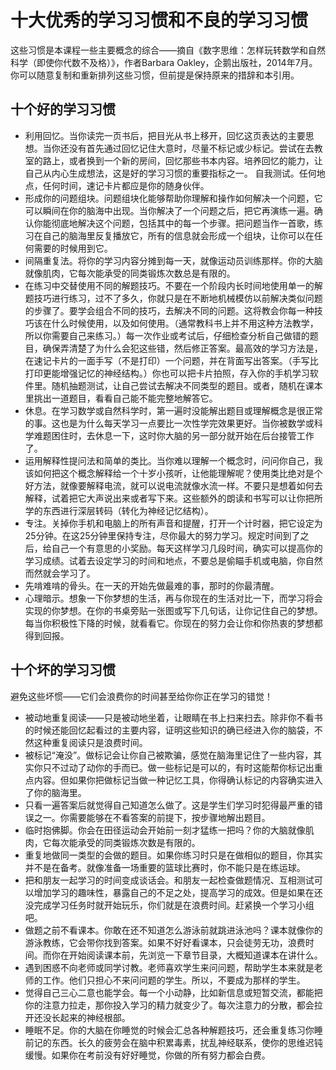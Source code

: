 # 十大优秀的学习习惯和不良的学习习惯

这些习惯是本课程一些主要概念的综合——摘自《数字思维：怎样玩转数学和自然科学（即使你代数不及格）》，作者Barbara Oakley，企鹅出版社，2014年7月。你可以随意复制和重新排列这些习惯，但前提是保持原来的措辞和本引用。

## 十个好的学习习惯

- 利用回忆。当你读完一页书后，把目光从书上移开，回忆这页表达的主要思想。当你还没有首先通过回忆记住大意时，尽量不标记或少标记。尝试在去教室的路上，或者换到一个新的房间，回忆那些书本内容。培养回忆的能力，让自己从内心生成想法，这是好的学习习惯的重要指标之一。
自我测试。任何地点，任何时间，速记卡片都应是你的随身伙伴。
- 形成你的问题组块。问题组块化能够帮助你理解和操作如何解决一个问题，它可以瞬间在你的脑海中出现。当你解决了一个问题之后，把它再演练一遍。确认你能彻底地解决这个问题，包括其中的每一个步骤。把问题当作一首歌，练习在自己的脑海里反复播放它，所有的信息就会形成一个组块，让你可以在任何需要的时候用到它。
- 间隔重复法。将你的学习内容分摊到每一天，就像运动员训练那样。你的大脑就像肌肉，它每次能承受的同类锻炼次数总是有限的。
- 在练习中交替使用不同的解题技巧。不要在一个阶段内长时间地使用单一的解题技巧进行练习，过不了多久，你就只是在不断地机械模仿以前解决类似问题的步骤了。要学会组合不同的技巧，去解决不同的问题。这将教会你每一种技巧该在什么时候使用，以及如何使用。（通常教科书上并不用这种方法教学，所以你需要自己来练习。）每一次作业或考试后，仔细检查分析自己做错的题目，确保弄清楚了为什么会犯这些错，然后修正答案。最高效的学习方法是，在速记卡片的一面手写（不是打印）一个问题，并在背面写出答案。（手写比打印更能增强记忆的神经结构。）你也可以把卡片拍照，存入你的手机学习软件里。随机抽题测试，让自己尝试去解决不同类型的题目。或者，随机在课本里挑出一道题目，看看自己能不能完整地解答它。
- 休息。在学习数学或自然科学时，第一遍时没能解出题目或理解概念是很正常的事。这也是为什么每天学习一点要比一次性学完效果更好。当你被数学或科学难题困住时，去休息一下，这时你大脑的另一部分就开始在后台接管工作了。
- 运用解释性提问法和简单的类比。当你难以理解一个概念时，问问你自己，我该如何把这个概念解释给一个十岁小孩听，让他能理解呢？使用类比绝对是个好方法，就像要解释电流，就可以说电流就像水流一样。不要只是想着如何去解释，试着把它大声说出来或者写下来。这些额外的朗读和书写可以让你把所学的东西进行深层转码（转化为神经记忆结构）。
- 专注。关掉你手机和电脑上的所有声音和提醒，打开一个计时器，把它设定为25分钟。在这25分钟里保持专注，尽你最大的努力学习。规定时间到了之后，给自己一个有意思的小奖励。每天这样学习几段时间，确实可以提高你的学习成绩。试着去设定学习的时间和地点，不要总是偷瞄手机或电脑，你自然而然就会学习了。
- 先啃难啃的骨头。在一天的开始先做最难的事，那时的你最清醒。
- 心理暗示。想象一下你梦想的生活，再与你现在的生活对比一下，而学习将会实现的你梦想。在你的书桌旁贴一张图或写下几句话，让你记住自己的梦想。每当你积极性下降的时候，就看看它。你现在的努力会让你和你热衷的梦想都得到回报。

## 十个坏的学习习惯

避免这些坏惯——它们会浪费你的时间甚至给你你正在学习的错觉！

- 被动地重复阅读——只是被动地坐着，让眼睛在书上扫来扫去。除非你不看书的时候还能回忆起看过的主要内容，证明这些知识的确已经进入你的脑袋，不然这种重复阅读只是浪费时间。
- 被标记“淹没”。做标记会让你自己被欺骗，感觉在脑海里记住了一些内容，其实你只不过动了动你的手而已。做一些标记是可以的，有时这能帮你标记出重点内容。但如果你把做标记当做一种记忆工具，你得确认标记的内容确实进入了你的脑海里。
- 只看一遍答案后就觉得自己知道怎么做了。这是学生们学习时犯得最严重的错误之一。你需要能够在不看答案的前提下，按步骤地解出题目。
- 临时抱佛脚。你会在田径运动会开始前一刻才猛练一把吗？你的大脑就像肌肉，它每次能承受的同类锻炼次数是有限的。
- 重复地做同一类型的会做的题目。如果你练习时只是在做相似的题目，你其实并不是在备考。就像准备一场重要的篮球比赛时，你不能只是在练运球。
- 把和朋友一起学习的时间变成谈话会。和朋友一起检查做题情况、互相测试可以增加学习的趣味性，暴露自己的不足之处，提高学习的成效。但是如果在还没完成学习任务时就开始玩乐，你们就是在浪费时间。赶紧换一个学习小组吧。
- 做题之前不看课本。你敢在还不知道怎么游泳前就跳进泳池吗？课本就像你的游泳教练，它会带你找到答案。如果不好好看课本，只会徒劳无功，浪费时间。而你在开始阅读课本前，先浏览一下章节目录，大概知道课本在讲什么。
- 遇到困惑不向老师或同学讨教。老师喜欢学生来问问题，帮助学生本来就是老师的工作。他们只担心不来问问题的学生。所以，不要成为那样的学生。
- 觉得自己三心二意也能学会。每一个小动静，比如新信息或短暂交流，都能把你的注意力拉走，那你投入学习的精力就变少了。每次注意力的分散，都会拉开还没长起来的神经根部。
- 睡眠不足。你的大脑在你睡觉的时候会汇总各种解题技巧，还会重复练习你睡前记的东西。长久的疲劳会在脑中积累毒素，扰乱神经联系，使你的思维迟钝缓慢。如果你在考前没有好好睡觉，你做的所有努力都会白费。
